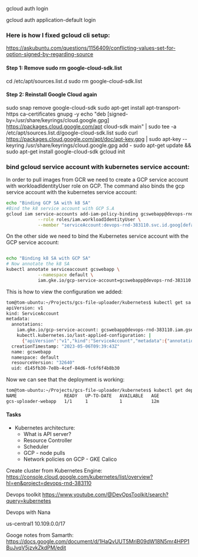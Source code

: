 gcloud auth login

gcloud auth application-default login



### Here is how I fixed gcloud cli setup:
https://askubuntu.com/questions/1156409/conflicting-values-set-for-option-signed-by-regarding-source

#### Step 1: Remove sudo rm google-cloud-sdk.list
cd /etc/apt/sources.list.d
sudo rm google-cloud-sdk.list

#### Step 2: Reinstall Google Cloud again
sudo snap remove google-cloud-sdk
sudo apt-get install apt-transport-https ca-certificates gnupg -y
echo "deb [signed-by=/usr/share/keyrings/cloud.google.gpg] https://packages.cloud.google.com/apt cloud-sdk main" | sudo tee -a /etc/apt/sources.list.d/google-cloud-sdk.list
sudo curl https://packages.cloud.google.com/apt/doc/apt-key.gpg | sudo apt-key --keyring /usr/share/keyrings/cloud.google.gpg add -
sudo apt-get update && sudo apt-get install google-cloud-sdk
gcloud init


### bind gcloud service account with kubernetes service account:
In order to pull images from GCR we need to create a GCP service account with workloadIdentityUser role on GCP.
The command also binds the gcp service account with the kubernetes service account:
```bash
echo "Binding GCP SA with k8 SA"
#Bind the k8 service account with GCP S.A
gcloud iam service-accounts add-iam-policy-binding gcswebapp@devops-rnd-383110.iam.gserviceaccount.com \
            --role roles/iam.workloadIdentityUser \
            --member "serviceAccount:devops-rnd-383110.svc.id.goog[default/gcswebapp]"
```

On the other side we need to bind the Kubernetes service account with the GCP service account:
```bash

echo "Binding k8 SA with GCP SA"
# Now annotate the k8 SA
kubectl annotate serviceaccount gcswebapp \
            --namespace default \
            iam.gke.io/gcp-service-account=gcswebapp@devops-rnd-383110.iam.gserviceaccount.com

```

This is how to view the configuration we added:
```bash
tom@tom-ubuntu:~/Projects/gcs-file-uploader/kubernetes$ kubectl get sa gcswebapp -o yaml
apiVersion: v1
kind: ServiceAccount
metadata:
  annotations:
    iam.gke.io/gcp-service-account: gcswebapp@devops-rnd-383110.iam.gserviceaccount.com
    kubectl.kubernetes.io/last-applied-configuration: |
      {"apiVersion":"v1","kind":"ServiceAccount","metadata":{"annotations":{},"creationTimestamp":null,"name":"gcswebapp","namespace":"default"}}
  creationTimestamp: "2023-05-06T09:39:43Z"
  name: gcswebapp
  namespace: default
  resourceVersion: "32640"
  uid: d145fb30-7e8b-4cef-84d6-fc6f6f4b8b30
```
Now we can see that the deployment is working:
```bash
tom@tom-ubuntu:~/Projects/gcs-file-uploader/kubernetes$ kubectl get deployments
NAME                  READY   UP-TO-DATE   AVAILABLE   AGE
gcs-uploader-webapp   1/1     1            1           12m
```

#### Tasks
- Kubernetes architecture:
  - What is API server?
  - Resource Controller
  - Scheduler
  - GCP - node pulls
  - Network policies on GCP - GKE Calico

Create cluster from Kubernetes Engine:
https://console.cloud.google.com/kubernetes/list/overview?hl=en&project=devops-rnd-383110

Devops toolkit
https://www.youtube.com/@DevOpsToolkit/search?query=kubernetes

Devops with Nana

us-central1
10.109.0.0/17


Googe notes from Samarth:
https://docs.google.com/document/d/1HaQvUUT5MriB09dW18N5mr4HPP1BuJvqV5jzvkZkdPM/edit
